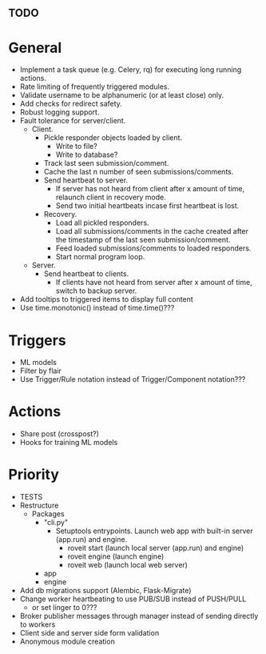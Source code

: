 TODO
----

General
=======
- Implement a task queue (e.g. Celery, rq) for executing long running actions.
- Rate limiting of frequently triggered modules.
- Validate username to be alphanumeric (or at least close) only.
- Add checks for redirect safety.
- Robust logging support.
- Fault tolerance for server/client.
  - Client.
    - Pickle responder objects loaded by client.
      - Write to file?
      - Write to database?
    - Track last seen submission/comment.
    - Cache the last n number of seen submissions/comments.
    - Send heartbeat to server.
      - If server has not heard from client after x amount of time, relaunch client in recovery mode.
      - Send two initial heartbeats incase first heartbeat is lost.
    - Recovery.
      - Load all pickled responders.
      - Load all submissions/comments in the cache created after the timestamp of the last seen submission/comment.
      - Feed loaded submissions/comments to loaded responders.
      - Start normal program loop.
  - Server.
    - Send heartbeat to clients.
      - If clients have not heard from server after x amount of time, switch to backup server.
- Add tooltips to triggered items to display full content
- Use time.monotonic() instead of time.time()???

Triggers
========
- ML models
- Filter by flair
- Use Trigger/Rule notation instead of Trigger/Component notation???

Actions
=======
- Share post (crosspost?)
- Hooks for training ML models

Priority
========
- TESTS
- Restructure
  - Packages
    - "cli.py"
      - Setuptools entrypoints. Launch web app with built-in server (app.run) and engine.
        - roveit start (launch local server (app.run) and engine)
        - roveit engine (launch engine)
        - roveit web (launch local web server)
    - app
    - engine
- Add db migrations support (Alembic, Flask-Migrate)
- Change worker heartbeating to use PUB/SUB instead of PUSH/PULL
  - or set linger to 0???
- Broker publisher messages through manager instead of sending directly to workers
- Client side and server side form validation
- Anonymous module creation
